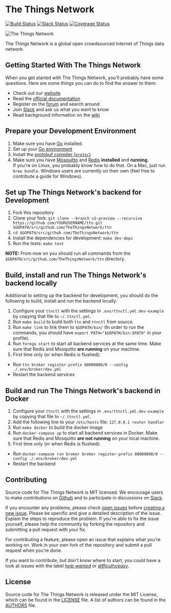 The Things Network
==================

[![Build Status](https://travis-ci.org/TheThingsNetwork/ttn.svg?branch=develop)](https://travis-ci.org/TheThingsNetwork/ttn) [![Slack Status](https://slack.thethingsnetwork.org/badge.svg)](https://slack.thethingsnetwork.org/) [![Coverage Status](https://coveralls.io/repos/github/TheThingsNetwork/ttn/badge.svg?branch=develop)](https://coveralls.io/github/TheThingsNetwork/ttn?branch=develop)

![The Things Network](http://thethingsnetwork.org/static/ttn/media/The%20Things%20Uitlijning.svg)

The Things Network is a global open crowdsourced Internet of Things data network.

## Getting Started With The Things Network

When you get started with The Things Network, you'll probably have some questions. Here are some things you can do to find the answer to them:

- Check out our [website](https://www.thethingsnetwork.org/)
- Read the [official documentation](https://www.thethingsnetwork.org/docs/)
- Register on the [forum](https://www.thethingsnetwork.org/forum/) and search around
- Join [Slack](https://slack.thethingsnetwork.org) and ask us what you want to know
- Read background information on the [wiki](https://www.thethingsnetwork.org/wiki/)

## Prepare your Development Environment

1. Make sure you have [Go](https://golang.org) installed.
2. Set up your [Go environment](https://golang.org/doc/code.html#GOPATH)
3. Install the [protobuf compiler (`protoc`)](https://github.com/google/protobuf/releases)
4. Make sure you have [Mosquitto](http://mosquitto.org/download/) and [Redis](http://redis.io/download) **installed** and **running**.  
   If you're on Linux, you probably know how to do that. On a Mac, just run `brew bundle`. Windows users are currently on their own (feel free to contribute a guide for Windows).

## Set up The Things Network's backend for Development

1. Fork this repository
2. Clone your fork: `git clone --branch v2-preview --recursive https://github.com/YOURUSERNAME/ttn.git $GOPATH/src/github.com/TheThingsNetwork/ttn`
3. `cd $GOPATH/src/github.com/TheThingsNetwork/ttn`
4. Install the dependencies for development: `make dev-deps`
5. Run the tests: `make test`

**NOTE:** From now on you should run all commands from the `$GOPATH/src/github.com/TheThingsNetwork/ttn` directory.

## Build, install and run The Things Network's backend locally

Additional to setting up the backend for development, you should do the following to build, install and run the backend locally.

1. Configure your `ttnctl` with the settings in `.env/ttnctl.yml.dev-example` by copying that file to `~/.ttnctl.yml`.
2. Run `make build` to build both `ttn` and `ttnctl` from source. 
2. Run `make link` to link them to `$GOPATH/bin/` (In order to run the commands, you should have `export PATH="$GOPATH/bin:$PATH"` in your profile).
3. Run `forego start` to start all backend services at the same time. Make sure that Redis and Mosquitto **are running** on your machine.
4. First time only (or when Redis is flushed):
  * Run `ttn broker register-prefix 00000000/0 --config ./.env/broker/dev.yml`
  * Restart the backend services

## Build and run The Things Network's backend in Docker

1. Configure your `ttnctl` with the settings in `.env/ttnctl.yml.dev-example` by copying that file to `~/.ttnctl.yml`.
2. Add the following line to your `/etc/hosts` file:
    `127.0.0.1 router handler`
3. Run `make docker` to build the docker image
4. Run `docker-compose up` to start all backend services in Docker. Make sure that Redis and Mosquitto **are not running** on your local machine.
5. First time only (or when Redis is flushed):
  * Run `docker-compose run broker broker register-prefix 00000000/0 --config ./.env/broker/dev.yml`
  * Restart the backend

## Contributing

Source code for The Things Network is MIT licensed. We encourage users to make contributions on [Github](https://github.com/TheThingsNetwork/ttn) and to participate in discussions on [Slack](https://slack.thethingsnetwork.org).

If you encounter any problems, please check [open issues](https://github.com/TheThingsNetwork/ttn/issues) before [creating a new issue](https://github.com/TheThingsNetwork/ttn/issues/new). Please be specific and give a detailed description of the issue. Explain the steps to reproduce the problem. If you're able to fix the issue yourself, please help the community by forking the repository and submitting a pull request with your fix.

For contributing a feature, please open an issue that explains what you're working on. Work in your own fork of the repository and submit a pull request when you're done.

If you want to contribute, but don't know where to start, you could have a look at issues with the label [*help wanted*](https://github.com/TheThingsNetwork/ttn/labels/help%20wanted) or [*difficulty/easy*](https://github.com/TheThingsNetwork/ttn/labels/difficulty%2Feasy).

## License

Source code for The Things Network is released under the MIT License, which can be found in the [LICENSE](LICENSE) file. A list of authors can be found in the [AUTHORS](AUTHORS) file.
